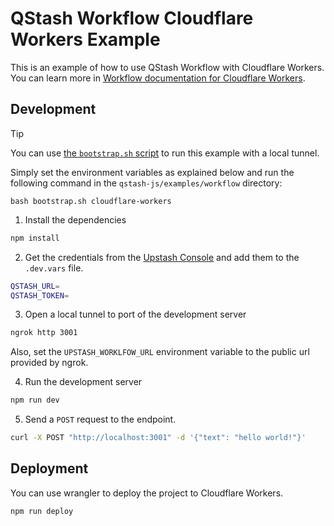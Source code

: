 # QStash Workflow Cloudflare Workers Example

This is an example of how to use QStash Workflow with Cloudflare Workers. You can learn more in [Workflow documentation for Cloudflare Workers](https://upstash.com/docs/qstash/workflow/quickstarts/cloudflare-workers).

## Development

> [!TIP]
> You can use [the `bootstrap.sh` script](https://github.com/upstash/qstash-js/tree/main/examples/workflow) to run this example with a local tunnel.
>
> Simply set the environment variables as explained below and run the following command in the `qstash-js/examples/workflow` directory:
>
> ```
> bash bootstrap.sh cloudflare-workers
> ```

1. Install the dependencies

```bash
npm install
```

2. Get the credentials from the [Upstash Console](https://console.upstash.com/qstash) and add them to the `.dev.vars` file.

```bash
QSTASH_URL=
QSTASH_TOKEN=
```

3. Open a local tunnel to port of the development server

```bash
ngrok http 3001
```

Also, set the `UPSTASH_WORKLFOW_URL` environment variable to the public url provided by ngrok.

4. Run the development server

```bash
npm run dev
```

5. Send a `POST` request to the endpoint.

```bash
curl -X POST "http://localhost:3001" -d '{"text": "hello world!"}'
```

## Deployment

You can use wrangler to deploy the project to Cloudflare Workers.

```bash
npm run deploy
```
